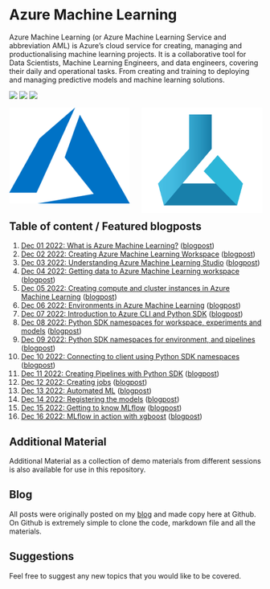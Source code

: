# Azure Machine Learning

Azure Machine Learning (or Azure Machine Learning Service and abbreviation AML) is Azure’s cloud service for creating, managing and productionalising machine learning projects. It is a collaborative tool for Data Scientists, Machine Learning Engineers, and data engineers, covering their daily and operational tasks. From creating and training to deploying and managing predictive models and machine learning solutions.


<!-- badges: start -->
![](http://img.shields.io/badge/Azure-MachineLearning-red.svg) ![](http://img.shields.io/badge/Microsoft-Azure-blue.svg) 
![](https://img.shields.io/github/forks/tomaztk/azure-machine-learning?style=social)
<!-- badges: end -->



<img src="imgs/logo-AML.png" align="right" width="240" />
<img src="imgs/logo-azure.svg"  width="240" />


## Table of content / Featured blogposts 

1. [Dec 01 2022: What is Azure Machine Learning?](01.md) ([blogpost](https://tomaztsql.wordpress.com/2022/12/01/advent-of-2022-day-1-what-is-azure-machine-learning/))
2. [Dec 02 2022: Creating Azure Machine Learning Workspace](02.md) ([blogpost](https://tomaztsql.wordpress.com/2022/12/02/advent-of-2022-day-2-creating-azure-machine-learning-workspace/))
3. [Dec 03 2022: Understanding Azure Machine Learning Studio](03.md) ([blogpost](https://tomaztsql.wordpress.com/2022/12/03/advent-of-2022-day-3-understanding-azure-machine-learning-studio/))
4. [Dec 04 2022: Getting data to Azure Machine Learning workspace](04.md) ([blogpost](https://tomaztsql.wordpress.com/2022/12/04/advent-of-2022-day-4-getting-data-to-azure-machine-learning-workspace/))
5. [Dec 05 2022: Creating compute and cluster instances in Azure Machine Learning](05.md) ([blogpost](https://tomaztsql.wordpress.com/2022/12/05/advent-of-2022-day-5-creating-compute-and-cluster-instances-in-azure-machine-learning/))
6. [Dec 06 2022: Environments in Azure Machine Learning](06.md) ([blogpost](https://tomaztsql.wordpress.com/2022/12/06/advent-of-2022-day-6-environments-in-azure-machine-learning/))
7. [Dec 07 2022: Introduction to Azure CLI and Python SDK](07.md) ([blogpost](https://tomaztsql.wordpress.com/2022/12/07/advent-of-2022-day-7-introduction-to-azure-cli-and-python-sdk/))
8. [Dec 08 2022: Python SDK namespaces for workspace, experiments and models](08.md) ([blogpost](https://tomaztsql.wordpress.com/2022/12/08/advent-of-2022-day-8-python-sdk-namespaces-for-workspace-experiments-and-models/))
9. [Dec 09 2022: Python SDK namespaces for environment, and pipelines](09.md) ([blogpost](https://tomaztsql.wordpress.com/2022/12/09/advent-of-2022-day-9-python-sdk-namespaces-for-environment-and-pipelines/))
10. [Dec 10 2022: Connecting to client using Python SDK namespaces](10.md) ([blogpost](https://tomaztsql.wordpress.com/2022/12/10/advent-of-2022-day-10-connecting-to-client-using-python-sdk-namespaces/))
11. [Dec 11 2022: Creating Pipelines with Python SDK](11.md) ([blogpost](https://tomaztsql.wordpress.com/2022/12/11/advent-of-2022-day-11-creating-pipelines-with-python-sdk/))
12. [Dec 12 2022: Creating jobs](12.md) ([blogpost](https://tomaztsql.wordpress.com/2022/12/11/advent-of-2022-day-12-creating-jobs/))
13. [Dec 13 2022: Automated ML](13.md) ([blogpost](https://tomaztsql.wordpress.com/2022/12/13/advent-of-2022-day-13-automated-ml/))
14. [Dec 14 2022: Registering the models](14.md) ([blogpost](https://tomaztsql.wordpress.com/2022/12/14/advent-of-2022-day-14-registering-the-models/))
15. [Dec 15 2022: Getting to know MLflow](15.md) ([blogpost](https://tomaztsql.wordpress.com/2022/12/15/advent-of-2022-day-15-getting-to-know-mlflow/))
16. [Dec 16 2022: MLflow in action with xgboost](16.md) ([blogpost](https://tomaztsql.wordpress.com/2022/12/16/advent-of-2022-day-16-mlflow-in-action-with-xgboost/))




## Additional Material

Additional Material as a collection of demo materials from different sessions is also available for use in this repository.

## Blog

All posts were originally posted on my [blog](https://tomaztsql.wordpress.com) and made copy here at Github. On Github is extremely simple to clone the code, markdown file and all the materials.


## Suggestions
Feel free to suggest any new topics that you would like to be covered.

